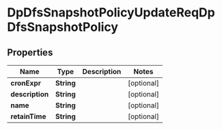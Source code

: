 # DpDfsSnapshotPolicyUpdateReqDpDfsSnapshotPolicy

## Properties
Name | Type | Description | Notes
------------ | ------------- | ------------- | -------------
**cronExpr** | **String** |  |  [optional]
**description** | **String** |  |  [optional]
**name** | **String** |  |  [optional]
**retainTime** | **String** |  |  [optional]
